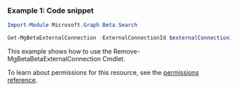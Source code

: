 ### Example 1: Code snippet

```powershellImport-Module Microsoft.Graph.Beta.Search

Get-MgBetaExternalConnection -ExternalConnectionId $externalConnectionId
```
This example shows how to use the Remove-MgBetaBetaExternalConnection Cmdlet.
To learn about permissions for this resource, see the [permissions reference](/graph/permissions-reference).

